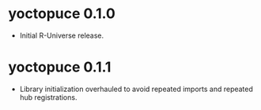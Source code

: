 # yoctopuce 0.1.0

* Initial R-Universe release.

# yoctopuce 0.1.1

* Library initialization overhauled to avoid repeated imports and repeated
hub registrations.


